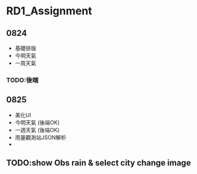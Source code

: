 # RD1_Assignment
## 0824
  - 基礎排版
  - 今明天氣
  - 一周天氣
### TODO:後端
## 0825
  - 美化UI
  - 今明天氣 (後端OK)
  - 一週天氣 (後端OK)
  - 雨量觀測站JSON解析
  - 
## TODO:show Obs rain & select city change image
